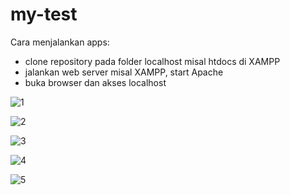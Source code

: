 # my-test
Cara menjalankan apps:
- clone repository pada folder localhost misal htdocs di XAMPP
- jalankan web server misal XAMPP, start Apache
- buka browser dan akses localhost

![1](https://user-images.githubusercontent.com/63778560/147886723-2fbb3d6a-2c21-4ba8-86b4-be87f834107a.PNG)

![2](https://user-images.githubusercontent.com/63778560/147886834-0000d44c-2dc1-4458-84e3-026f0134a016.jpg)

![3](https://user-images.githubusercontent.com/63778560/147886835-0d448da1-4d55-4b96-b949-c4df87fa13e0.jpg)

![4](https://user-images.githubusercontent.com/63778560/147886836-ca8a57db-15dd-48eb-b146-8e91486e47fe.jpg)

![5](https://user-images.githubusercontent.com/63778560/147886837-41786c56-e0bb-4e10-8bb6-e2ef8bebac8c.jpg)
